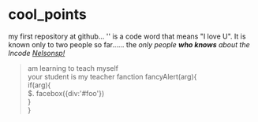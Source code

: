 # cool_points
my first repository at github...
'<cool points>' is a code word that means "I love U". It is known only to two people so far......
the _only people **who knows** about the lncode_
*[Nelsonsp!](http://nelsonsp.com)*
>am learning to teach myself  
>your student is my teacher
   fanction fancyAlert(arg){  
      if(arg){  
         $. facebox({div:'#foo'})  
      }   
    }  
